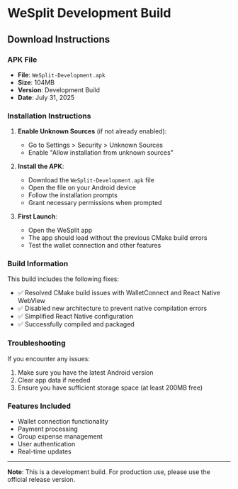 # WeSplit Development Build

## Download Instructions

### APK File
- **File**: `WeSplit-Development.apk`
- **Size**: 104MB
- **Version**: Development Build
- **Date**: July 31, 2025

### Installation Instructions

1. **Enable Unknown Sources** (if not already enabled):
   - Go to Settings > Security > Unknown Sources
   - Enable "Allow installation from unknown sources"

2. **Install the APK**:
   - Download the `WeSplit-Development.apk` file
   - Open the file on your Android device
   - Follow the installation prompts
   - Grant necessary permissions when prompted

3. **First Launch**:
   - Open the WeSplit app
   - The app should load without the previous CMake build errors
   - Test the wallet connection and other features

### Build Information

This build includes the following fixes:
- ✅ Resolved CMake build issues with WalletConnect and React Native WebView
- ✅ Disabled new architecture to prevent native compilation errors
- ✅ Simplified React Native configuration
- ✅ Successfully compiled and packaged

### Troubleshooting

If you encounter any issues:
1. Make sure you have the latest Android version
2. Clear app data if needed
3. Ensure you have sufficient storage space (at least 200MB free)

### Features Included

- Wallet connection functionality
- Payment processing
- Group expense management
- User authentication
- Real-time updates

---

**Note**: This is a development build. For production use, please use the official release version. 